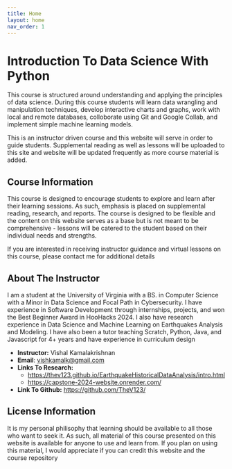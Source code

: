 ```yaml
---
title: Home
layout: home
nav_order: 1
---
```


# Introduction To Data Science With Python
This course is structured around understanding and applying the principles of data science. During this course students will learn data wrangling and manipulation techniques, develop interactive charts and graphs, work with local and remote databases, colloborate using Git and Google Collab, and implement simple machine learning models. 

This is an instructor driven course and this website will serve in order to guide students. Supplemental reading as well as lessons will be uploaded to this site and website will be updated frequently as more course material is added.

## Course Information
This course is designed to encourage students to explore and learn after their learning sessions. As such, emphasis is placed on supplemental reading, research, and reports. The course is designed to be flexible and the content on this website serves as a base but is not meant to be comprehensive - lessons will be catered to the student based on their individual needs and strengths. 

If you are interested in receiving instructor guidance and virtual lessons on this course, please contact me for additional details

## About The Instructor
I am a student at the University of Virginia with a BS. in Computer Science with a Minor in Data Science and Focal Path in Cybersecurity. I have experience in Software Development through internships, projects, and won the Best Beginner Award in HooHacks 2024. I also have research experience in Data Science and Machine Learning on Earthquakes Analysis and Modeling. I have also been a tutor teaching Scratch, Python, Java, and Javascript for 4+ years and have experience in curriculum design

* **Instructor:** Vishal Kamalakrishnan
* **Email**: vishkamalk@gmail.com
* **Links To Research:**
  * https://thev123.github.io/EarthquakeHistoricalDataAnalysis/intro.html
  * https://capstone-2024-website.onrender.com/
*  **Link To Github:** https://github.com/TheV123/

## License Information
It is my personal philisophy that learning should be available to all those who want to seek it. As such, all material of this course presented on this website is available for anyone to use and learn from. If you plan on using this material, I would appreciate if you can credit this website and the course repository